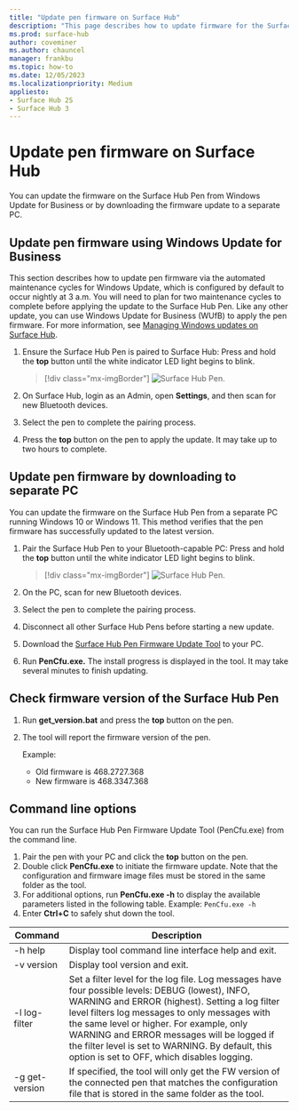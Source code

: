 ```yaml
---
title: "Update pen firmware on Surface Hub"
description: "This page describes how to update firmware for the Surface Hub Pen"
ms.prod: surface-hub
author: coveminer
ms.author: chauncel
manager: frankbu
ms.topic: how-to
ms.date: 12/05/2023
ms.localizationpriority: Medium
appliesto:
- Surface Hub 2S
- Surface Hub 3
---
```



# Update pen firmware on Surface Hub 

You can update the firmware on the Surface Hub Pen from Windows Update for Business or by downloading the firmware update to a separate PC. 

## Update pen firmware using Windows Update for Business

This section describes how to update pen firmware via the automated maintenance cycles for Windows Update, which is configured by default to occur nightly at 3 a.m. You will need to plan for two maintenance cycles to complete before applying the update to the Surface Hub Pen. Like any other update, you can use Windows Update for Business (WUfB) to apply the pen firmware. For more information, see [Managing Windows updates on Surface Hub](manage-windows-updates-for-surface-hub.md).

1. Ensure the Surface Hub Pen is paired to Surface Hub: Press and hold the **top** button until the white indicator LED light begins to blink.

    > [!div class="mx-imgBorder"]
    > ![Surface Hub Pen.](images/sh2-pen-1.png)

2. On Surface Hub, login as an Admin, open **Settings**, and then scan for new Bluetooth devices.
3. Select the pen to complete the pairing process.
4. Press the **top** button on the pen to apply the update. It may take up to two hours to complete.

## Update pen firmware by downloading to separate PC

You can update the firmware on the Surface Hub Pen from a separate PC running Windows 10 or Windows 11. This method verifies that the pen firmware has successfully updated to the latest version.

1. Pair the Surface Hub Pen to your Bluetooth-capable PC: Press and hold the **top** button until the white indicator LED light begins to blink.

    > [!div class="mx-imgBorder"]
    > ![Surface Hub Pen.](images/sh2-pen-1.png)

2. On the PC, scan for new Bluetooth devices.
3. Select the pen to complete the pairing process.
4. Disconnect all other Surface Hub Pens before starting a new update.
5. Download the [Surface Hub Pen Firmware Update Tool](https://download.microsoft.com/download/8/3/F/83FD5089-D14E-42E3-AF7C-6FC36F80D347/Pen_Firmware_Tool.zip) to your PC.
6. Run **PenCfu.exe.** The install progress is displayed in the tool. It may take several minutes to finish updating. 


## Check firmware version of the Surface Hub Pen

1. Run **get_version.bat** and press the **top** button on the pen.
2. The tool will report the firmware version of the pen. 

   Example:
    - Old firmware is 468.2727.368
    - New firmware is 468.3347.368

## Command line options

You can run the Surface Hub Pen Firmware Update Tool (PenCfu.exe) from the command line.

1. Pair the pen with your PC and click the **top** button on the pen.
2. Double click **PenCfu.exe** to initiate the firmware update. Note that the configuration and firmware image files must be stored in the same folder as the tool.
3. For additional options, run **PenCfu.exe -h** to display the available parameters listed in the following table. Example: `PenCfu.exe -h`
4. Enter **Ctrl+C** to safely shut down the tool.


| Command | Description |
| -------------- |---------------------------- |
| -h help        | Display tool command line interface help and exit. |
| -v version     | Display tool version and exit. |
| -l log-filter  | Set a filter level for the log file. Log messages have four possible levels: DEBUG (lowest), INFO, WARNING and ERROR (highest). Setting a log filter level filters log messages to only messages with the same level or higher. For example, only WARNING and ERROR messages will be logged if the filter level is set to WARNING. By default, this option is set to OFF, which disables logging. |
| -g get-version | If specified, the tool will only get the FW version of the connected pen that matches the configuration file that is stored in the same folder as the tool.  |